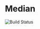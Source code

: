 # Median
![Build Status](https://github.com/indefibank/median/actions/workflows/.github/workflows/tests.yaml/badge.svg?branch=master)
